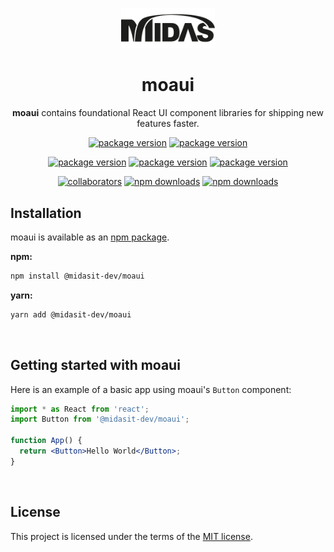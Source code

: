 <!-- markdownlint-disable-next-line -->
<p align="center">
  <a href="https://moa.midasit.com/" rel="noopener" target="_blank"><img width="150" src="midas_ci_mono_350_150.svg" alt="moaui logo"></a>
</p>

<h1 align="center">moaui</h1>

<p align="center">
  <b>moaui</b> contains foundational React UI component libraries for shipping new features faster.
</p>

<div align="center">

[![package version](https://img.shields.io/github/package-json/v/midasit-dev/moaui
)](https://www.github.com/midasit-dev/moaui)
[![package version](https://img.shields.io/github/package-json/v/midasit-dev/moaui/dev
)](https://www.github.com/midasit-dev/moaui)

[![package version](https://img.shields.io/github/forks/midasit-dev/moaui
)](https://www.github.com/midasit-dev/moaui)
[![package version](https://img.shields.io/github/stars/midasit-dev/moaui
)](https://www.github.com/midasit-dev/moaui)
[![package version](https://img.shields.io/github/watchers/midasit-dev/moaui
)](https://www.github.com/midasit-dev/moaui)

[![collaborators](https://img.shields.io/npm/collaborators/%40midasit-dev%2Fmoaui
)](https://www.npmjs.com/package/@midasit-dev/moaui)
[![npm downloads](https://img.shields.io/npm/dw/%40midasit-dev%2Fmoaui
)](https://www.npmjs.com/package/@midasit-dev/moaui)
[![npm downloads](https://img.shields.io/npm/dy/%40midasit-dev%2Fmoaui
)](https://www.npmjs.com/package/@midasit-dev/moaui)

</div>

## Installation

moaui is available as an [npm package](https://www.npmjs.com/package/@midasit-dev/moaui).

**npm:**

```bash
npm install @midasit-dev/moaui
```

**yarn:**

```bash
yarn add @midasit-dev/moaui
```

<br />

## Getting started with moaui

Here is an example of a basic app using moaui's `Button` component:

```jsx
import * as React from 'react';
import Button from '@midasit-dev/moaui';

function App() {
  return <Button>Hello World</Button>;
}
```

<br />

## License

This project is licensed under the terms of the
[MIT license](/LICENSE).

